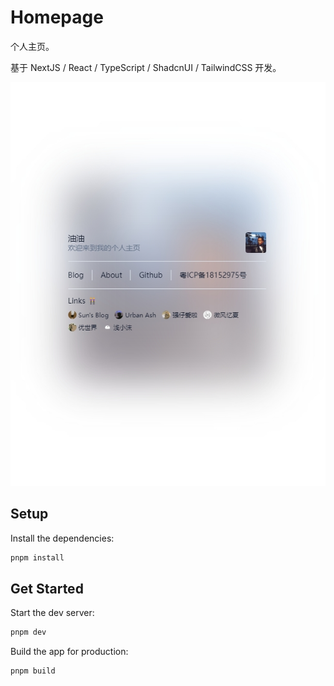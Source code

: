 # Homepage

个人主页。

基于 NextJS / React / TypeScript / ShadcnUI / TailwindCSS 开发。

![屏幕截图](./screenshot.png)

## Setup

Install the dependencies:

```bash
pnpm install
```

## Get Started

Start the dev server:

```bash
pnpm dev
```

Build the app for production:

```bash
pnpm build
```
